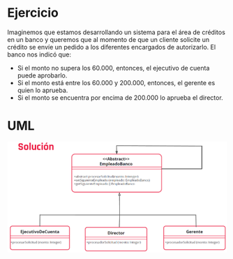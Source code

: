# Ejercicio
Imaginemos que estamos desarrollando un sistema para el área de créditos en un banco y queremos que al momento de que un cliente solicite un crédito se envíe un pedido a los diferentes encargados de autorizarlo. El banco nos indicó que:

- Si el monto no supera los 60.000, entonces, el ejecutivo de cuenta puede
  aprobarlo.
- Si el monto está entre los 60.000 y 200.000, entonces, el gerente es quien
  lo aprueba.
- Si el monto se encuentra por encima de 200.000 lo aprueba el director.

# UML
![img.png](img.png)